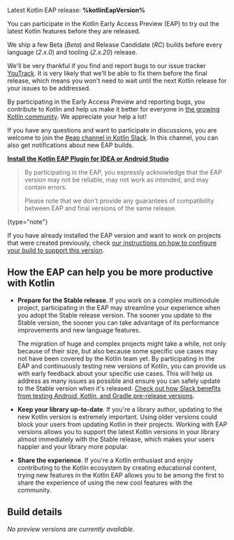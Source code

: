 [//]: # (title: Participate in the Kotlin Early Access Preview)

<microformat>
    <p>Latest Kotlin EAP release: <strong>%kotlinEapVersion%</strong></p>
</microformat>

You can participate in the Kotlin Early Access Preview (EAP) to try out the latest Kotlin features before they are released.

We ship a few Beta (_Beta_) and Release Candidate (_RC_) builds before every language (_2.x.0_) and tooling (_2.x.20_) release. 

We'll be very thankful if you find and report bugs to our issue tracker [YouTrack](https://kotl.in/issue). 
It is very likely that we'll be able to fix them before the final release, which means you won't need to wait until the next Kotlin release for your issues to be addressed. 

By participating in the Early Access Preview and reporting bugs, you contribute to Kotlin and help us make it better 
for everyone in [the growing Kotlin community](https://kotlinlang.org/community/). We appreciate your help a lot! 

If you have any questions and want to participate in discussions, you are welcome to join the [#eap channel in Kotlin Slack](https://app.slack.com/client/T09229ZC6/C0KLZSCHF). 
In this channel, you can also get notifications about new EAP builds.

**[Install the Kotlin EAP Plugin for IDEA or Android Studio](install-eap-plugin.md)**

> By participating in the EAP, you expressly acknowledge that the EAP version may not be reliable, may not work as intended, and may contain errors.
>
> Please note that we don't provide any guarantees of compatibility between EAP and final versions of the same release. 
>
{type="note"}

If you have already installed the EAP version and want to work on projects that were created previously, 
check [our instructions on how to configure your build to support this version](configure-build-for-eap.md). 

## How the EAP can help you be more productive with Kotlin

* **Prepare for the Stable release**. If you work on a complex multimodule project, participating in the EAP may streamline your experience when you adopt the Stable release version. The sooner you update to the Stable version, the sooner you can take advantage of its performance improvements and new language features. 

  The migration of huge and complex projects might take a while, not only because of their size, but also because some specific use cases may not have been covered by the Kotlin team yet. By participating in the EAP and continuously testing new versions of Kotlin, you can provide us with early feedback about your specific use cases. This will help us address as many issues as possible and ensure you can safely update to the Stable version when it's released. [Check out how Slack benefits from testing Android, Kotlin, and Gradle pre-release versions](https://slack.engineering/shadow-jobs/).
* **Keep your library up-to-date**. If you're a library author, updating to the new Kotlin version is extremely important. Using older versions could block your users from updating Kotlin in their projects. Working with EAP versions allows you to support the latest Kotlin versions in your library almost immediately with the Stable release, which makes your users happier and your library more popular.
* **Share the experience**. If you're a Kotlin enthusiast and enjoy contributing to the Kotlin ecosystem by creating educational content, trying new features in the Kotlin EAP allows you to be among the first to share the experience of using the new cool features with the community.

## Build details

_No preview versions are currently available._
